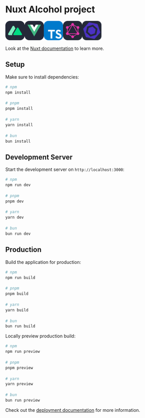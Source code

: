 # Nuxt Alcohol project

<p align="left"><a href="https://nuxt.com/" target="_blank"><img src="https://raw.githubusercontent.com/jpb06/jpb06/master/icons/NuxtJS-Dark.svg" alt="NuxtJS" width="60" height="60" /></a><a href="https://fr.vuejs.org/" target="_blank"><img src="https://raw.githubusercontent.com/jpb06/jpb06/master/icons/VueJS-Dark.svg" alt="VueJS" width="60" height="60" /></a><a href="https://www.typescriptlang.org/" target="_blank"><img src="https://raw.githubusercontent.com/jpb06/jpb06/master/icons/TypeScript.svg" alt="TypeScript" height="60" /></a><a href="https://graphql.org" target="_blank"><img src="https://raw.githubusercontent.com/jpb06/jpb06/master/icons/GraphQL-Dark.svg" alt="Graphql" height="60" /></a><a href="https://eslint.org/" target="_blank"><img src="https://raw.githubusercontent.com/jpb06/jpb06/master/icons/Eslint-Dark.svg" alt="eslint" width="60" height="60"/></a></p>

Look at the [Nuxt documentation](https://nuxt.com/docs/getting-started/introduction) to learn more.

## Setup

Make sure to install dependencies:

```bash
# npm
npm install

# pnpm
pnpm install

# yarn
yarn install

# bun
bun install
```

## Development Server

Start the development server on `http://localhost:3000`:

```bash
# npm
npm run dev

# pnpm
pnpm dev

# yarn
yarn dev

# bun
bun run dev
```

## Production

Build the application for production:

```bash
# npm
npm run build

# pnpm
pnpm build

# yarn
yarn build

# bun
bun run build
```

Locally preview production build:

```bash
# npm
npm run preview

# pnpm
pnpm preview

# yarn
yarn preview

# bun
bun run preview
```

Check out the [deployment documentation](https://nuxt.com/docs/getting-started/deployment) for more information.
